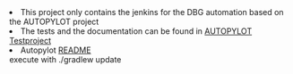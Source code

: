 <li>This project only contains the jenkins for the DBG automation based on the AUTOPYLOT project</li>
<li>The tests and the documentation can be found in <a href="https://srv-git-01-hh1.alinghi.tipp24.net/iwg/autopylot">AUTOPYLOT Testproject </a></li>
<li>Autopylot <a href="https://srv-git-01-hh1.alinghi.tipp24.net/iwg/autopylot/README.md">README</a></li>
execute with ./gradlew update